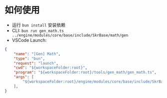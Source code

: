 # 如何使用
- 运行 `bun install` 安装依赖
- CLI: `bun run gen_math.ts ../engine/modules/core/base/include/SkrBase/math/gen`
- VSCode Launch:
```json
{
    "name": "[Gen] Math",
    "type": "bun",
    "request": "launch",
    "cwd": "${workspaceFolder:root}",
    "program": "${workspaceFolder:root}/tools/gen_math/gen_math.ts",
    "args": [
        "${workspaceFolder:root}/engine/modules/core/base/include/SkrBase/math/gen"
    ],
}
```